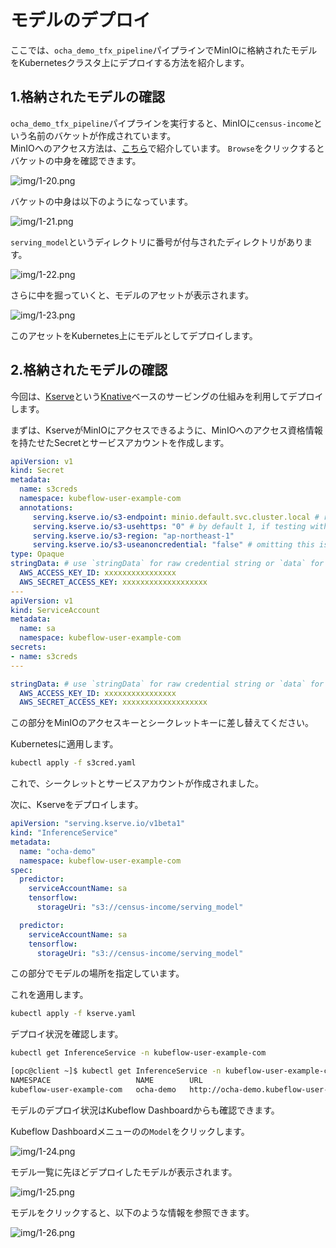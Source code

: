# モデルのデプロイ

ここでは、`ocha_demo_tfx_pipeline`パイプラインでMinIOに格納されたモデルをKubernetesクラスタ上にデプロイする方法を紹介します。  

## 1.格納されたモデルの確認

`ocha_demo_tfx_pipeline`パイプラインを実行すると、MinIOに`census-income`という名前のバケットが作成されています。  
MinIOへのアクセス方法は、[こちら](../README.md#2-2-minio-operatorおよびminioのインストール)で紹介しています。
`Browse`をクリックするとバケットの中身を確認できます。  

![img/1-20.png](../img/1-20.png)

バケットの中身は以下のようになっています。  

![img/1-21.png](../img/1-21.png)

`serving_model`というディレクトリに番号が付与されたディレクトリがあります。  

![img/1-22.png](../img/1-22.png)

さらに中を掘っていくと、モデルのアセットが表示されます。  

![img/1-23.png](../img/1-23.png)

このアセットをKubernetes上にモデルとしてデプロイします。  

## 2.格納されたモデルの確認

今回は、[Kserve](https://github.com/kserve/website/)という[Knative](https://github.com/knative/docs)ベースのサービングの仕組みを利用してデプロイします。  

まずは、KserveがMinIOにアクセスできるように、MinIOへのアクセス資格情報を持たせたSecretとサービスアカウントを作成します。  

```yaml
apiVersion: v1
kind: Secret
metadata:
  name: s3creds
  namespace: kubeflow-user-example-com
  annotations:
     serving.kserve.io/s3-endpoint: minio.default.svc.cluster.local # replace with your s3 endpoint e.g minio-service.kubeflow:9000
     serving.kserve.io/s3-usehttps: "0" # by default 1, if testing with minio you can set to 0
     serving.kserve.io/s3-region: "ap-northeast-1"
     serving.kserve.io/s3-useanoncredential: "false" # omitting this is the same as false, if true will ignore provided credential and use anonymous credentials
type: Opaque
stringData: # use `stringData` for raw credential string or `data` for base64 encoded string
  AWS_ACCESS_KEY_ID: xxxxxxxxxxxxxxxx
  AWS_SECRET_ACCESS_KEY: xxxxxxxxxxxxxxxxxxx
---
apiVersion: v1
kind: ServiceAccount
metadata:
  name: sa
  namespace: kubeflow-user-example-com
secrets:
- name: s3creds
---
```

```yaml
stringData: # use `stringData` for raw credential string or `data` for base64 encoded string
  AWS_ACCESS_KEY_ID: xxxxxxxxxxxxxxxx
  AWS_SECRET_ACCESS_KEY: xxxxxxxxxxxxxxxxxxx
```

この部分をMinIOのアクセスキーとシークレットキーに差し替えてください。  

Kubernetesに適用します。  

```sh
kubectl apply -f s3cred.yaml
```

これで、シークレットとサービスアカウントが作成されました。  

次に、Kserveをデプロイします。  

```yaml
apiVersion: "serving.kserve.io/v1beta1"
kind: "InferenceService"
metadata:
  name: "ocha-demo"
  namespace: kubeflow-user-example-com
spec:
  predictor:
    serviceAccountName: sa
    tensorflow:
      storageUri: "s3://census-income/serving_model"
```

```yaml
  predictor:
    serviceAccountName: sa
    tensorflow:
      storageUri: "s3://census-income/serving_model"
```

この部分でモデルの場所を指定しています。  

これを適用します。  

```sh
kubectl apply -f kserve.yaml
```

デプロイ状況を確認します。  

```sh
kubectl get InferenceService -n kubeflow-user-example-com
```

```sh
[opc@client ~]$ kubectl get InferenceService -n kubeflow-user-example-com
NAMESPACE                   NAME        URL                                                      READY   PREV   LATEST   PREVROLLEDOUTREVISION   LATESTREADYREVISION                 AGE
kubeflow-user-example-com   ocha-demo   http://ocha-demo.kubeflow-user-example-com.example.com   True           100                              ocha-demo-predictor-default-00001   6s
```

モデルのデプロイ状況はKubeflow Dashboardからも確認できます。  

Kubeflow Dashboardメニューのの`Model`をクリックします。  

![img/1-24.png](../img/1-24.png)

モデル一覧に先ほどデプロイしたモデルが表示されます。  

![img/1-25.png](../img/1-25.png)

モデルをクリックすると、以下のような情報を参照できます。  

![img/1-26.png](../img/1-26.png)
